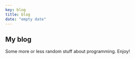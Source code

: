 ```yaml
---
key: blog
title: blog
date: "empty date"
---
```


## My blog

Some more or less random stuff about programming. Enjoy!

